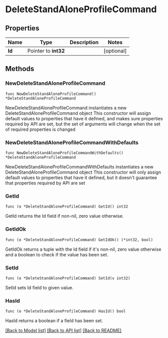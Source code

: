 # DeleteStandAloneProfileCommand

## Properties

Name | Type | Description | Notes
------------ | ------------- | ------------- | -------------
**Id** | Pointer to **int32** |  | [optional] 

## Methods

### NewDeleteStandAloneProfileCommand

`func NewDeleteStandAloneProfileCommand() *DeleteStandAloneProfileCommand`

NewDeleteStandAloneProfileCommand instantiates a new DeleteStandAloneProfileCommand object
This constructor will assign default values to properties that have it defined,
and makes sure properties required by API are set, but the set of arguments
will change when the set of required properties is changed

### NewDeleteStandAloneProfileCommandWithDefaults

`func NewDeleteStandAloneProfileCommandWithDefaults() *DeleteStandAloneProfileCommand`

NewDeleteStandAloneProfileCommandWithDefaults instantiates a new DeleteStandAloneProfileCommand object
This constructor will only assign default values to properties that have it defined,
but it doesn't guarantee that properties required by API are set

### GetId

`func (o *DeleteStandAloneProfileCommand) GetId() int32`

GetId returns the Id field if non-nil, zero value otherwise.

### GetIdOk

`func (o *DeleteStandAloneProfileCommand) GetIdOk() (*int32, bool)`

GetIdOk returns a tuple with the Id field if it's non-nil, zero value otherwise
and a boolean to check if the value has been set.

### SetId

`func (o *DeleteStandAloneProfileCommand) SetId(v int32)`

SetId sets Id field to given value.

### HasId

`func (o *DeleteStandAloneProfileCommand) HasId() bool`

HasId returns a boolean if a field has been set.


[[Back to Model list]](../README.md#documentation-for-models) [[Back to API list]](../README.md#documentation-for-api-endpoints) [[Back to README]](../README.md)


